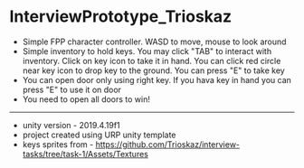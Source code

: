 # InterviewPrototype_Trioskaz

- Simple FPP character controller. WASD to move, mouse to look around
- Simple inventory to hold keys. You may click "TAB" to interact with inventory. Click on key icon to take it in hand. You can click red circle near key icon to drop key to the ground. You can press "E" to take key
- You can open door only using right key. If you hava key in hand you can press "E" to use it on door
- You need to open all doors to win!
____
- unity version - 2019.4.19f1
- project created using URP unity template
- keys sprites from - https://github.com/Trioskaz/interview-tasks/tree/task-1/Assets/Textures
